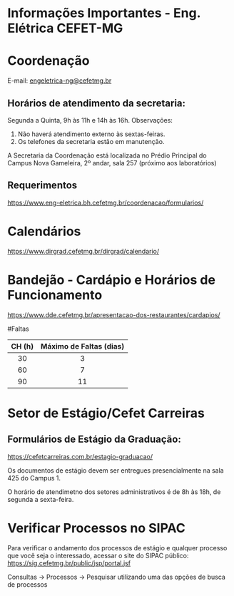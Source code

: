 # Informações Importantes - Eng. Elétrica CEFET-MG

# Coordenação

E-mail: engeletrica-ng@cefetmg.br

## Horários de atendimento da secretaria:
Segunda a Quinta, 9h às 11h e 14h às 16h.
Observações:
1. Não haverá atendimento externo às sextas-feiras.
2. Os telefones da secretaria estão em manutenção.

A Secretaria da Coordenação está localizada no Prédio Principal do Campus Nova Gameleira, 2º andar, sala 257 (próximo aos laboratórios)

## Requerimentos
https://www.eng-eletrica.bh.cefetmg.br/coordenacao/formularios/

# Calendários
https://www.dirgrad.cefetmg.br/dirgrad/calendario/

# Bandejão - Cardápio e Horários de Funcionamento
https://www.dde.cefetmg.br/apresentacao-dos-restaurantes/cardapios/

#Faltas

|CH (h)| Máximo de Faltas (dias)|
|:----:|:---------------------:|
|  30  |            3           |
|  60  |            7           |
|  90  |           11           |

# Setor de Estágio/Cefet Carreiras

## Formulários de Estágio da Graduação:
https://cefetcarreiras.com.br/estagio-graduacao/

Os documentos de estágio devem ser entregues presencialmente na sala 425 do Campus 1.

O horário de atendimetno dos setores administrativos é de 8h às 18h, de segunda a sexta-feira.

# Verificar Processos no SIPAC
Para verificar o andamento dos processos de estágio e qualquer processo que você seja o interessado, acessar o site do SIPAC público:
https://sig.cefetmg.br/public/jsp/portal.jsf

Consultas -> Processos -> Pesquisar utilizando uma das opções de busca de processos



